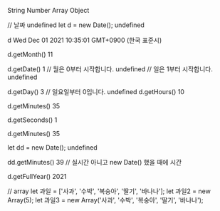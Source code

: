 String Number Array Object



// 날짜
undefined
let d = new Date();
undefined

d
Wed Dec 01 2021 10:35:01 GMT+0900 (한국 표준시)

d.getMonth()
11

d.getDate()
1
// 월은 0부터 시작합니다.
undefined
// 일은 1부터 시작합니다.
undefined

d.getDay()
3
// 일요일부터 0입니다.
undefined
d.getHours()
10

d.getMinutes()
35

d.getSeconds()
1

d.getMinutes()
35

let dd = new Date();
undefined

dd.getMinutes()
39
// 실시간 아니고 new Date() 했을 때에 시간

d.getFullYear()
2021

// array
let 과일 = ['사과', '수박', '복숭아', '딸기', '바나나'];
let 과일2 = new Array(5);
let 과일3 = new Array('사과', '수박', '복숭아', '딸기', '바나나');